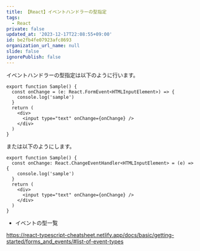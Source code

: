 ```yaml
---
title: 【React】イベントハンドラーの型指定
tags:
  - React
private: false
updated_at: '2023-12-17T22:08:55+09:00'
id: be2fb4fe07923afc8693
organization_url_name: null
slide: false
ignorePublish: false
---
```

イベントハンドラーの型指定は以下のように行います。

```tsx
export function Sample() {
  const onChange = (e: React.FormEvent<HTMLInputElement>) => {
    console.log('sample')
  }
  return (
    <div>
      <input type="text" onChange={onChange} />
    </div>
  )
}
```

または以下のようにします。

```tsx
export function Sample() {
  const onChange: React.ChangeEventHandler<HTMLInputElement> = (e) => {
    console.log('sample')
  }
  return (
    <div>
      <input type="text" onChange={onChange} />
    </div>
  )
}
```


- イベントの型一覧

https://react-typescript-cheatsheet.netlify.app/docs/basic/getting-started/forms_and_events/#list-of-event-types
